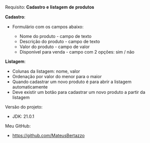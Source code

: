 Requisito: 𝐂𝐚𝐝𝐚𝐬𝐭𝐫𝐨 𝐞 𝐥𝐢𝐬𝐭𝐚𝐠𝐞𝐦 𝐝𝐞 𝐩𝐫𝐨𝐝𝐮𝐭𝐨𝐬

𝐂𝐚𝐝𝐚𝐬𝐭𝐫𝐨:

- Formulário com os campos abaixo:

    - Nome do produto - campo de texto
    - Descrição do produto - campo de texto
    - Valor do produto - campo de valor
    - Disponível para venda - campo com 2 opções: sim / não

𝐋𝐢𝐬𝐭𝐚𝐠𝐞𝐦:

- Colunas da listagem: nome, valor
- Ordenação por valor do menor para o maior
- Quando cadastrar um novo produto é para abrir a listagem automaticamente
- Deve existir um botão para cadastrar um novo produto a partir da listagem

Versão do projeto:
- JDK: 21.0.1


Meu GitHub:
- https://github.com/MateusBertazzo
